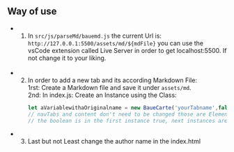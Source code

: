 
Way of use
-----------

- 1. In `src/js/parseMd/bauemd.js` the current Url is:
     `http://127.0.0.1:5500/assets/md/${mdFile}` you can use the vsCode extension called Live Server in order to get localhost:5500.
     If not change it to your liking.
     <br>
     <br>
- 2. In order to add a new tab and its according Markdown File:<br>
     1rst: Create a Markdown file and save it under `assets/md`.<br>
     2nd: In index.js: Create an Instance using the Class:<br>
     ```js
     let aVariablewithaOriginalname = new BaueCarte('yourTabname',false,'navTabs','content','yourMDFile.md');
     // navTabs and content don't need to be changed those are Elements classes
     // the boolean is in the first instance true, next instances are in false
     ```
- 3. Last but not Least change the author name in the index.html